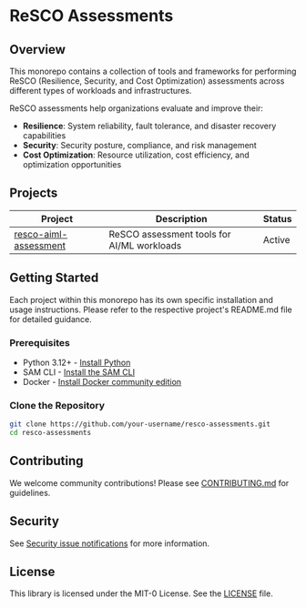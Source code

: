 # ReSCO Assessments

## Overview
This monorepo contains a collection of tools and frameworks for performing ReSCO (Resilience, Security, and Cost Optimization) assessments across different types of workloads and infrastructures.

ReSCO assessments help organizations evaluate and improve their:
- **Resilience**: System reliability, fault tolerance, and disaster recovery capabilities
- **Security**: Security posture, compliance, and risk management
- **Cost Optimization**: Resource utilization, cost efficiency, and optimization opportunities

## Projects

| Project | Description | Status |
|---------|------------|--------|
| [resco-aiml-assessment](./resco-aiml-assessment) | ReSCO assessment tools for AI/ML workloads | Active |

## Getting Started

Each project within this monorepo has its own specific installation and usage instructions. Please refer to the respective project's README.md file for detailed guidance.

### Prerequisites
- Python 3.12+ - [Install Python](https://www.python.org/downloads/)
- SAM CLI - [Install the SAM CLI](https://docs.aws.amazon.com/serverless-application-model/latest/developerguide/serverless-sam-cli-install.html)
- Docker - [Install Docker community edition](https://hub.docker.com/search/?type=edition&offering=community)

### Clone the Repository

```bash
git clone https://github.com/your-username/resco-assessments.git
cd resco-assessments
```

## Contributing

We welcome community contributions! Please see [CONTRIBUTING.md](CONTRIBUTING.md) for guidelines.

## Security

See [Security issue notifications](CONTRIBUTING.md#security-issue-notifications) for more information.

## License

This library is licensed under the MIT-0 License. See the [LICENSE](LICENSE) file.